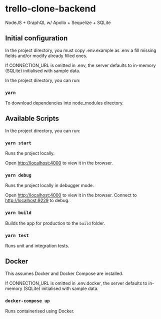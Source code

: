 # trello-clone-backend

NodeJS + GraphQL w/ Apollo + Sequelize + SQLite

## Initial configuration

In the project directory, you must copy .env.example as .env a fill missing fields and/or modify already filled ones.

If CONNECTION_URL is omitted in .env, the server defaults to in-memory (SQLite) initialised with sample data.

In the project directory, you can run:

### `yarn`

To download dependencies into node_modules directory.

## Available Scripts

In the project directory, you can run:

### `yarn start`

Runs the project locally.

Open [http://localhost:4000](http://localhost:4000) to view it in the browser.

### `yarn debug`

Runs the project locally in debugger mode.

Open [http://localhost:4000](http://localhost:3000) to view it in the browser.
Connect to [http://localhost:9229](http://localhost:9229) to debug.

### `yarn build`

Builds the app for production to the `build` folder.

### `yarn test`

Runs unit and integration tests.

## Docker

This assumes Docker and Docker Compose are installed.

If CONNECTION_URL is omitted in .env.docker, the server defaults to in-memory (SQLite) initialised with sample data.

### `docker-compose up`

Runs containerised using Docker.

